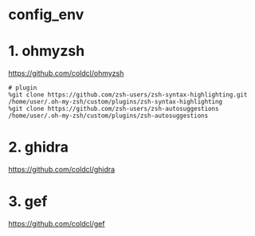 # config_env

# 1. ohmyzsh
https://github.com/coldcl/ohmyzsh

	# plugin
	%git clone https://github.com/zsh-users/zsh-syntax-highlighting.git /home/user/.oh-my-zsh/custom/plugins/zsh-syntax-highlighting
	%git clone https://github.com/zsh-users/zsh-autosuggestions /home/user/.oh-my-zsh/custom/plugins/zsh-autosuggestions

# 2. ghidra
https://github.com/coldcl/ghidra

# 3. gef
https://github.com/coldcl/gef
